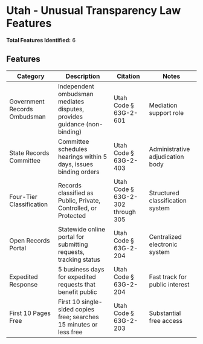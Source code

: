 # Utah - Unusual Transparency Law Features

**Total Features Identified:** 6

## Features

| Category | Description | Citation | Notes |
|----------|-------------|----------|-------|
| Government Records Ombudsman | Independent ombudsman mediates disputes, provides guidance (non-binding) | Utah Code § 63G-2-601 | Mediation support role |
| State Records Committee | Committee schedules hearings within 5 days, issues binding orders | Utah Code § 63G-2-403 | Administrative adjudication body |
| Four-Tier Classification | Records classified as Public, Private, Controlled, or Protected | Utah Code § 63G-2-302 through 305 | Structured classification system |
| Open Records Portal | Statewide online portal for submitting requests, tracking status | Utah Code § 63G-2-204 | Centralized electronic system |
| Expedited Response | 5 business days for expedited requests that benefit public | Utah Code § 63G-2-204 | Fast track for public interest |
| First 10 Pages Free | First 10 single-sided copies free; searches 15 minutes or less free | Utah Code § 63G-2-203 | Substantial free access |
